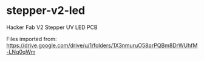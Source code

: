 # stepper-v2-led
Hacker Fab V2 Stepper UV LED PCB

Files imported from: https://drive.google.com/drive/u/1/folders/1X3nmuruO58prPQBm8DrWUhfM-LNq0qWm
